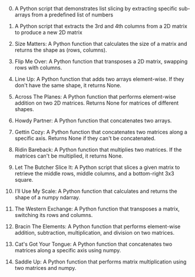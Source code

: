 0. A Python script that demonstrates list slicing by extracting specific sub-arrays from a predefined list of numbers
1. A Python script that extracts the 3rd and 4th columns from a 2D matrix to produce a new 2D matrix
2. Size Matters: A Python function that calculates the size of a matrix and returns the shape as (rows, columns).

3. Flip Me Over: A Python function that transposes a 2D matrix, swapping rows with columns.

4. Line Up: A Python function that adds two arrays element-wise. If they don't have the same shape, it returns None.

5. Across The Planes: A Python function that performs element-wise addition on two 2D matrices. Returns None for matrices of different shapes.

6. Howdy Partner: A Python function that concatenates two arrays.

7. Gettin Cozy: A Python function that concatenates two matrices along a specific axis. Returns None if they can't be concatenated.

8. Ridin Bareback: A Python function that multiplies two matrices. If the matrices can't be multiplied, it returns None.

9. Let The Butcher Slice It: A Python script that slices a given matrix to retrieve the middle rows, middle columns, and a bottom-right 3x3 square.

10. I’ll Use My Scale: A Python function that calculates and returns the shape of a numpy ndarray.

11. The Western Exchange: A Python function that transposes a matrix, switching its rows and columns.

12. Bracin The Elements: A Python function that performs element-wise addition, subtraction, multiplication, and division on two matrices.

13. Cat's Got Your Tongue: A Python function that concatenates two matrices along a specific axis using numpy.

14. Saddle Up: A Python function that performs matrix multiplication using two matrices and numpy.